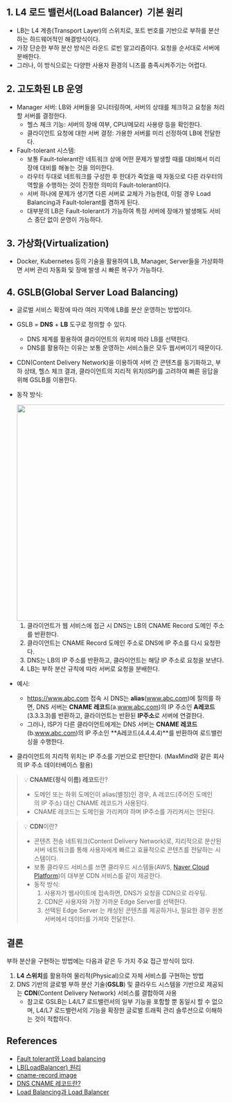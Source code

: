 ## 1. L4  **로드 밸런서(Load Balancer)  기본 원리**

- LB는 L4 계층(Transport Layer)의 스위치로, 포트 번호를 기반으로 부하를 분산하는 하드웨어적인 해결방식이다.
- 가장 단순한 부하 분산 방식은 라운드 로빈 알고리즘이다. 요청을 순서대로 서버에 분배한다.
- 그러나, 이 방식으로는 다양한 사용자 환경의 니즈를 충족시켜주기는 어렵다.

## 2. **고도화된 LB 운영**

- Manager 서버: LB와 서버들을 모니터링하며, 서버의 상태를 체크하고 요청을 처리할 서버를 결정한다.
    - 헬스 체크 기능: 서버의 장애 여부, CPU/메모리 사용량 등을 확인한다.
    - 클라이언트 요청에 대한 서버 결정: 가용한 서버를 미리 선정하여 LB에 전달한다.
- Fault-tolerant 시스템:
    - 보통 Fault-tolerant란 네트워크 상에 어떤 문제가 발생할 때를 대비해서 미리 장애 대비를 해놓는 것을 의미한다.
    - 라우터 두대로 네트워크를 구성한 후 한대가 죽었을 때 자동으로 다른 라우터의 역할을 수행하는 것이 진정한 의미의 Fault-tolerant이다.
    - 서버 하나에 문제가 생기면 다른 서버로 교체가 가능한데, 이럴 경우 Load Balancing과 Fault-tolerant를 겸하게 된다.
    - 대부분의 LB은 Fault-tolerant가 가능하여 특정 서버에 장애가 발생해도 서비스 중단 없이 운영이 가능하다.

## 3. **가상화(Virtualization)**

- Docker, Kubernetes 등의 기술을 활용하여 LB, Manager, Server들을 가상화하면 서버 관리 자동화 및 장애 발생 시 빠른 복구가 가능하다.

## **4. GSLB(Global Server Load Balancing)**

- 글로벌 서비스 확장에 따라 여러 지역에 LB를 분산 운영하는 방법이다.
- GSLB = **DNS** + **LB** 도구로 정의할 수 있다.
    - DNS 체계를 활용하여 클라이언트의 위치에 따라 LB를 선택한다.
    - DNS를 활용하는 이유는 보통 운영하는 서비스들은 모두 웹서버이기 때문이다.
- CDN(Content Delivery Network)을 이용하여 서버 간 콘텐츠를 동기화하고, 부하 상태, 헬스 체크 결과, 클라이언트의 지리적 위치(ISP)를 고려하여 빠른 응답을 위해 GSLB를 이용한다.
- 동작 방식:
    
    <img src="https://github.com/user-attachments/assets/6f53880d-f566-409a-ab51-75090c91475e" width="500">
    
    1. 클라이언트가 웹 서비스에 접근 시 DNS는 LB의 CNAME Record 도메인 주소를 반환한다.
    2. 클라이언트는 CNAME Record 도메인 주소로 DNS에 IP 주소를 다시 요청한다.
    3. DNS는 LB의 IP 주소를 반환하고, 클라이언트는 해당 IP 주소로 요청을 보낸다.
    4. LB는 부하 분산 규칙에 따라 서버로 요청을 분배한다.
- 예시:
    - https://www.abc.com 접속 시 DNS는 **alias**(www.abc.com)에 질의를 하면, DNS 서버는 **CNAME 레코드**(a.www.abc.com)의 IP 주소인 **A레코드**(3.3.3.3)를 반환하고, 클라이언트는 반환된 **IP주소**로 서버에 연결한다.
    - 그러나, ISP가 다른 클라이언트에게는 DNS 서버는 **CNAME 레코드**(b.www.abc.com)의 IP 주소인 **A레코드(4.4.4.4)**를 반환하여 로드밸런싱을 수행한다.
- 클라이언트의 지리적 위치는 IP 주소를 기반으로 판단한다. (MaxMind와 같은 회사의 IP 주소 데이터베이스 활용)

> 💡 **CNAME(정식 이름) 레코드**란?
> 
> - 도메인 또는 하위 도메인이 alias(별칭)인 경우, A 레코드(주어진 도메인의 IP 주소) 대신 CNAME 레코드가 사용된다.
> - CNAME 레코드는 도메인을 가리켜야 하며 IP주소를 가리켜서는 안된다.

> 💡 **CDN**이란?
> 
> - 콘텐츠 전송 네트워크(Content Delivery Network)로, 지리적으로 분산된 서버 네트워크를 통해 사용자에게 빠르고 효율적으로 콘텐츠를 전달하는 시스템이다.
> - 보통 클라우드 서비스를 쓰면 클라우드 시스템들(AWS, [Naver Cloud Platform](https://www.gov-ncloud.com/product/contentDelivery/globalCdn#overview))이 대부분 CDN 서비스를 같이 제공한다.
> - 동작 방식:
>     1. 사용자가 웹사이트에 접속하면, DNS가 요청을 CDN으로 라우팅.
>     2. CDN은 사용자와 가장 가까운 Edge Server를 선택한다.
>     3. 선택된 Edge Server 는 캐싱된 콘텐츠를 제공하거나, 필요한 경우 원본 서버에서 데이터를 가져와 전달한다.

## 결론

부하 분산을 구현하는 방법에는 다음과 같은 두 가지 주요 접근 방식이 있다.

1. **L4 스위치**를 활용하여 물리적(Physical)으로 자체 서비스를 구현하는 방법
2. DNS 기반의 글로벌 부하 분산 기술(**GSLB**) 및 클라우드 시스템을 기반으로 제공되는 **CDN**(Content Delivery Network) 서비스를 결합하여 사용
    - 참고로 GSLB는 L4/L7 로드밸런서의 일부 기능을 포함할 뿐 동일시 할 수 없으며, L4/L7 로드밸런서의 기능을 확장한 글로벌 트래픽 관리 솔루션으로 이해하는 것이 적합하다.

## References

- [Fault tolerant와 Load balancing](https://1sangcoder.tistory.com/217)
- [LB(LoadBalancer) 원리](https://techblog-history-younghunjo1.tistory.com/568)
- [cname-record image](https://www.mailersend.com/blog/cname-record)
- [DNS CNAME 레코드란?](https://www.cloudflare.com/ko-kr/learning/dns/dns-records/dns-cname-record/)
- [Load Balancing과 Load Balancer](https://www.stevenjlee.net/2020/06/30/%EC%9D%B4%ED%95%B4%ED%95%98%EA%B8%B0-%EB%84%A4%ED%8A%B8%EC%9B%8C%ED%81%AC%EC%9D%98-%EB%B6%80%ED%95%98%EB%B6%84%EC%82%B0-%EB%A1%9C%EB%93%9C%EB%B0%B8%EB%9F%B0%EC%8B%B1-load-balancing-%EA%B7%B8/)

